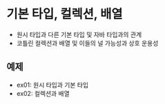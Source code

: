 # 기본 타입, 컬렉션, 배열
- 원시 타입과 다른 기본 타입 및 자바 타입과의 관계
- 코틀린 컬렉션과 배열 및 이들의 널 가능성과 상호 운용성

## 예제
- ex01: 원시 타입과 기본 타입
- ex02: 컬렉션과 배열